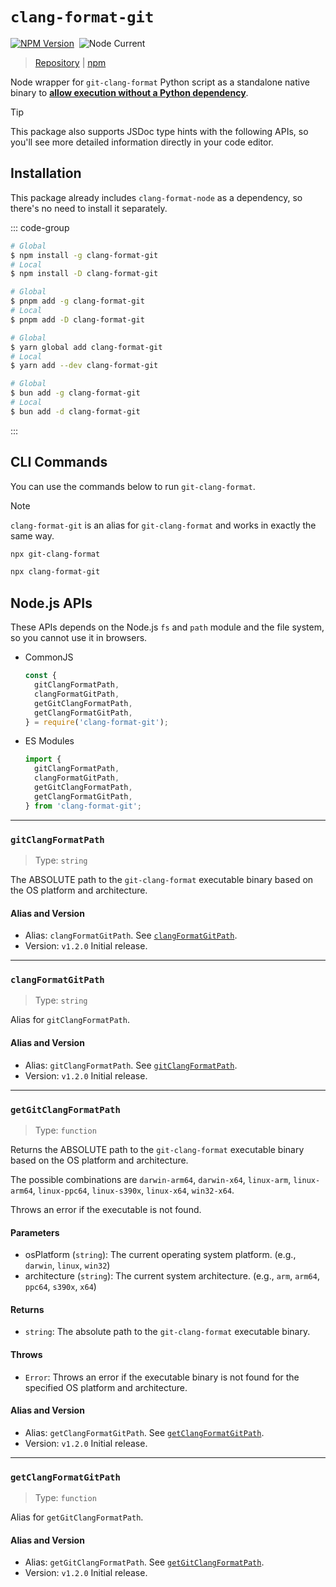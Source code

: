 # `clang-format-git`

[![NPM Version](https://img.shields.io/npm/v/clang-format-git)](https://www.npmjs.com/package/clang-format-git)&nbsp;
![Node Current](https://img.shields.io/node/v/clang-format-git)

> [Repository](https://github.com/lumirlumir/npm-clang-format-node/tree/main/packages/clang-format-git) | [npm](https://www.npmjs.com/package/clang-format-git)

Node wrapper for `git-clang-format` Python script as a standalone native binary to <u>**allow execution without a Python dependency**</u>.

> [!TIP]
>
> This package also supports JSDoc type hints with the following APIs, so you'll see more detailed information directly in your code editor.

## Installation

This package already includes `clang-format-node` as a dependency, so there's no need to install it separately.

::: code-group

```sh [npm]
# Global
$ npm install -g clang-format-git
# Local
$ npm install -D clang-format-git
```

```sh [pnpm]
# Global
$ pnpm add -g clang-format-git
# Local
$ pnpm add -D clang-format-git
```

```sh [yarn]
# Global
$ yarn global add clang-format-git
# Local
$ yarn add --dev clang-format-git
```

```sh [bun]
# Global
$ bun add -g clang-format-git
# Local
$ bun add -d clang-format-git
```

:::

## CLI Commands

You can use the commands below to run `git-clang-format`.

> [!NOTE]
>
> `clang-format-git` is an alias for `git-clang-format` and works in exactly the same way.

```sh
npx git-clang-format
```

```sh
npx clang-format-git
```

## Node.js APIs

These APIs depends on the Node.js `fs` and `path` module and the file system, so you cannot use it in browsers.

- CommonJS

    ```js
    const {
      gitClangFormatPath,
      clangFormatGitPath,
      getGitClangFormatPath,
      getClangFormatGitPath,
    } = require('clang-format-git');
    ```

- ES Modules

    ```js
    import {
      gitClangFormatPath,
      clangFormatGitPath,
      getGitClangFormatPath,
      getClangFormatGitPath,
    } from 'clang-format-git';
    ```

---

### `gitClangFormatPath`

> Type: `string`

The ABSOLUTE path to the `git-clang-format` executable binary based on the OS platform and architecture.

#### Alias and Version

- Alias: `clangFormatGitPath`. See [`clangFormatGitPath`](#clangformatgitpath).
- Version: `v1.2.0` Initial release.

---

### `clangFormatGitPath`

> Type: `string`

Alias for `gitClangFormatPath`.

#### Alias and Version

- Alias: `gitClangFormatPath`. See [`gitClangFormatPath`](#gitclangformatpath).
- Version: `v1.2.0` Initial release.

---

### `getGitClangFormatPath`

> Type: `function`

Returns the ABSOLUTE path to the `git-clang-format` executable binary based on the OS platform and architecture.

The possible combinations are `darwin-arm64`, `darwin-x64`, `linux-arm`, `linux-arm64`, `linux-ppc64`, `linux-s390x`, `linux-x64`, `win32-x64`.

Throws an error if the executable is not found.

#### Parameters

- osPlatform (`string`): The current operating system platform. (e.g., `darwin`, `linux`, `win32`)
- architecture (`string`): The current system architecture. (e.g., `arm`, `arm64`, `ppc64`, `s390x`, `x64`)

#### Returns

- `string`: The absolute path to the `git-clang-format` executable binary.

#### Throws

- `Error`: Throws an error if the executable binary is not found for the specified OS platform and architecture.

#### Alias and Version

- Alias: `getClangFormatGitPath`. See [`getClangFormatGitPath`](#getclangformatgitpath).
- Version: `v1.2.0` Initial release.

---

### `getClangFormatGitPath`

> Type: `function`

Alias for `getGitClangFormatPath`.

#### Alias and Version

- Alias: `getGitClangFormatPath`. See [`getGitClangFormatPath`](#getgitclangformatpath).
- Version: `v1.2.0` Initial release.
